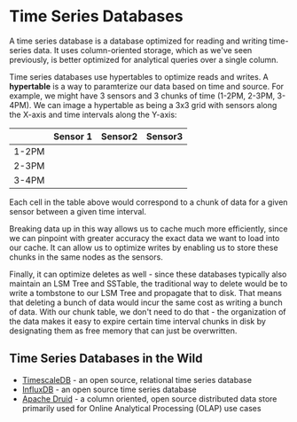 # Time Series Databases

A time series database is a database optimized for reading and writing time-series data. It uses column-oriented storage, which as we've seen previously, is better optimized for analytical queries over a single column.

Time series databases use hypertables to optimize reads and writes. A **hypertable** is a way to paramterize our data based on time and source. For example, we might have 3 sensors and 3 chunks of time (1-2PM, 2-3PM, 3-4PM). We can image a hypertable as being a 3x3 grid with sensors along the X-axis and time intervals along the Y-axis:

|       | Sensor 1 | Sensor2 | Sensor3 |
| ----- | -------- | ------- | ------- |
| 1-2PM |          |         |
| 2-3PM |          |         |
| 3-4PM |          |         |

Each cell in the table above would correspond to a chunk of data for a given sensor between a given time interval.

Breaking data up in this way allows us to cache much more efficiently, since we can pinpoint with greater accuracy the exact data we want to load into our cache. It can allow us to optimize writes by enabling us to store these chunks in the same nodes as the sensors.

Finally, it can optimize deletes as well - since these databases typically also maintain an LSM Tree and SSTable, the traditional way to delete would be to write a tombstone to our LSM Tree and propagate that to disk. That means that deleting a bunch of data would incur the same cost as writing a bunch of data. With our chunk table, we don't need to do that - the organization of the data makes it easy to expire certain time interval chunks in disk by designating them as free memory that can just be overwritten.

## Time Series Databases in the Wild

- [TimescaleDB](https://www.timescale.com/) - an open source, relational time series database
- [InfluxDB](https://www.influxdata.com/) - an open source time series database
- [Apache Druid](https://druid.apache.org/) - a column oriented, open source distributed data store primarily used for Online Analytical Processing (OLAP) use cases
